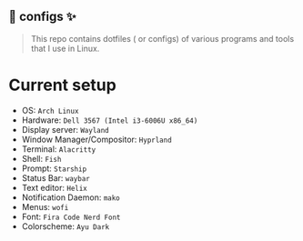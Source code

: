 ## :wrench: configs :sparkles:
> This repo contains dotfiles ( or configs) of various programs and tools that I use in Linux.

# Current setup
* OS: `Arch Linux`
* Hardware: `Dell 3567 (Intel i3-6006U x86_64)`
* Display server: `Wayland`
* Window Manager/Compositor: `Hyprland`
* Terminal: `Alacritty`
* Shell: `Fish`
* Prompt: `Starship`
* Status Bar: `waybar`
* Text editor: `Helix`
* Notification Daemon: `mako`
* Menus: `wofi`
* Font: `Fira Code Nerd Font`
* Colorscheme: `Ayu Dark`
